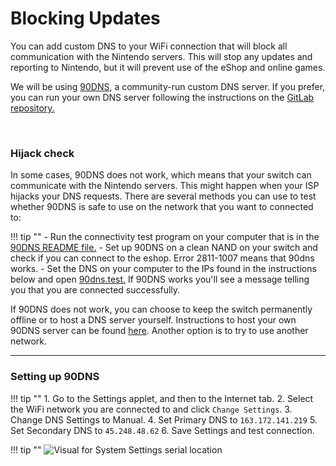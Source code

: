 # Blocking Updates

You can add custom DNS to your WiFi connection that will block all communication with the Nintendo servers. This will stop any updates and reporting to Nintendo, but it will prevent use of the eShop and online games.

We will be using [90DNS](https://gitlab.com/a/90dns), a community-run custom DNS server. If you prefer, you can run your own DNS server following the instructions on the [GitLab repository.](https://gitlab.com/a/90dns/blob/master/SELFHOST.md)

&nbsp;

### Hijack check

In some cases, 90DNS does not work, which means that your switch can communicate with the Nintendo servers. This might happen when your ISP hijacks your DNS requests. There are several methods you can use to test whether 90DNS is safe to use on the network that you want to connected to:

!!! tip ""
	- Run the connectivity test program on your computer that is in the [90DNS README file.](https://gitlab.com/a/90dns/blob/master/README.md)
	- Set up 90DNS on a clean NAND on your switch and check if you can connect to the eshop. Error 2811-1007 means that 90dns works.
	- Set the DNS on your computer to the IPs found in the instructions below and open [90dns.test.](http://90dns.test/) If 90DNS works you'll see a message telling you that you are connected successfully.

If 90DNS does not work, you can choose to keep the switch permanently offline or to host a DNS server yourself. Instructions to host your own 90DNS server can be found [here](https://gitlab.com/a/90dns/blob/master/SELFHOST.md). Another option is to try to use another network.

-----

### Setting up 90DNS

!!! tip ""
    1. Go to the Settings applet, and then to the Internet tab.
    2. Select the WiFi network you are connected to and click `Change Settings`.
    3. Change DNS Settings to Manual.
    4. Set Primary DNS to `163.172.141.219`
    5. Set Secondary DNS to `45.248.48.62`
    6. Save Settings and test connection.
   
!!! tip ""
    ![Visual for System Settings serial location](../extras/img/blocking_updates.jpg)
